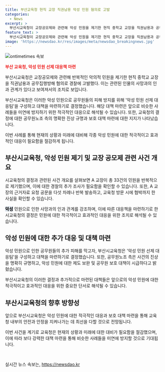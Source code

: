 ```yaml
---
title: 부산교육청 현직 교장 직권남용 악성 민원 혐의로 고발
categories:
  - News
excerpt: >
  부산시교육청이 교장공모제와 관련해 악성 민원을 제기한 현직 중학교 교장을 직권남용과 공무집행방해 혐의로 경찰에 고발했다. 이로써 시교육청은 악의적 민원으로 교육청 공무원들의 피해를 막기 위해 악성 민원 선제 대응팀을 구성하고 대책을 마련하기로 했다. 악성 민원에 대한 제도 보완과 공무원 보호 대책을 촉구하는 목소리도 나오고 있다. A 교장은 총 33건의 민원을 반복적으로 제기하며 교장 지위를 악용했다는 고발 이유가 밝혀졌다.
feature_text: >
  부산시교육청이 교장공모제와 관련해 악성 민원을 제기한 현직 중학교 교장을 직권남용과 공무집행방해 혐의로 경찰에 고발했다. 이로써 시교육청은 악의적 민원으로 교육청 공무원들의 피해를 막기 위해 악성 민원 선제 대응팀을 구성하고 대책을 마련하기로 했다. 악성 민원에 대한 제도 보완과 공무원 보호 대책을 촉구하는 목소리도 나오고 있다. A 교장은 총 33건의 민원을 반복적으로 제기하며 교장 지위를 악용했다는 고발 이유가 밝혀졌다.
image: 'https://newsdao.kr/res/images/meta/newsdao_breakingnews.jpg'
---
```


<p><img src="https://newsdao.kr/res/images/meta/newsdao_breakingnews.jpg" alt="ontimetimes 속보" /></p>

<p><b><span style="color: #ee2323;">부산 교육청, 악성 민원 선제 대응책 마련</span></b></p>

<p>부산시교육청은 교장공모제와 관련해 반복적인 악의적 민원을 제기한 현직 중학교 교장을 직권남용과 공무집행방해 혐의로 경찰에 고발했다. 이는 관련된 인물의 사망과의 인과 관계가 있다고 보여져서의 조치로 보입니다.</p>

<p>부산시교육청은 이러한 악성 민원으로 공무원들의 피해 방지를 위해 '악성 민원 선제 대응팀'을 구성하고 대책을 마련하기로 결정했습니다. 해당 대책 마련은 앞으로 비슷한 사례들을 미연에 방지하기 위한 적극적인 대응으로 해석될 수 있습니다. 또한, 교육청의 결정에 대한 공무원노조 측의 명확한 진상 규명과 보호 대책 마련에 대한 지지가 나타났습니다.</p>

<p>이번 사례를 통해 현재의 상황과 미래에 대비해 각종 악성 민원에 대한 적극적이고 효과적인 대응이 필요함을 절감하게 됩니다. </p>

<h2 data-ke-size="size26">부산시교육청, 악성 민원 제기 및 교장 공모제 관련 사건 개요</h2>

<p>시교육청의 결정과 관련된 사건 개요를 살펴보면 A 교장이 총 33건의 민원을 반복적으로 제기했으며, 이에 대한 경찰의 추가 조사가 필요함을 확인할 수 있습니다. 또한, A 교장의 근거자료 요청 공문을 다섯 차례나 반복 발송하고, 교육청 방문 시에 협박까지 한 사실을 확인할 수 있습니다. </p>

<p><b><span style="background-color: #21538527; color: #000000;">악성</span></b> 민원으로 인한 사망과의 인과 관계를 강조하며, 이에 따른 대응책을 마련하기로 한 시교육청의 결정은 민원에 대한 적극적이고 효과적인 대응을 위한 조치로 해석될 수 있습니다.</p>

<h2 data-ke-size="size26">악성 민원에 대한 추가 대응 및 대책 마련</h2>

<p>악성 민원으로 인한 공무원들의 추가 피해를 막고자, 부산시교육청은 '악성 민원 선제 대응팀'을 구성하고 대책을 마련하기로 결정했습니다. 또한, 공무원노조 측은 사건의 진상을 명확히 규명하고, 악성 민원에 대한 제도 보완 및 공무원 보호 대책이 시급하다고 밝혔습니다.</p>

<p>부산시교육청의 이러한 결정과 추가적으로 마련된 대책들은 앞으로의 악성 민원에 대한 적극적이고 효과적인 대응을 위한 중요한 단서로 해석될 수 있습니다.</p>

<h2 data-ke-size="size26">부산시교육청의 향후 방향성</h2>

<p>앞으로 부산시교육청은 악성 민원에 대한 적극적인 대응과 보호 대책 마련을 통해 교육청 내부의 안전과 안정을 지켜나가는 데 최선을 다할 것으로 전망됩니다.</p>

<p>이번 사건을 계기로 교육청은 현재의 상황과 미래에 대한 대비가 필요함을 절감했으며, 이에 따라 보다 강력한 대책 마련을 통해 비슷한 사례들을 미연에 방지할 것으로 기대됩니다. </p>

<p data-ke-size="size16">&nbsp;</p>
실시간 뉴스 속보는, <a href="https://newsdao.kr" rel="dofollow">https://newsdao.kr</a>


